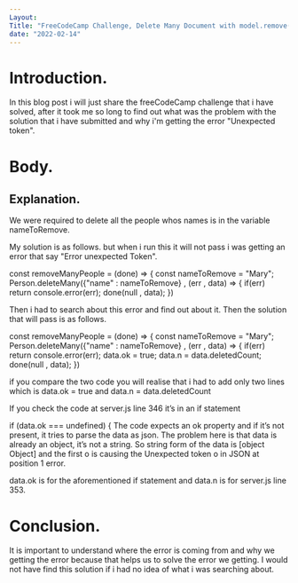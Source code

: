 ```yaml
---
Layout: 
Title: "FreeCodeCamp Challenge, Delete Many Document with model.remove() ."
date: "2022-02-14"
---
```


# Introduction.

In this blog post i will just share the freeCodeCamp challenge that i have solved, after it took me so long to find out what was the problem with the solution that i have submitted and why i'm getting the error "Unexpected token".  

# Body.

## Explanation.

We were required to delete all the people whos names is in the variable nameToRemove.

My solution is as follows. but when i run this it will not pass i was getting an error that say "Error unexpected Token".

const removeManyPeople = (done) => {
const nameToRemove = "Mary";
Person.deleteMany({"name" : nameToRemove} , (err , data) => {
if(err) return console.error(err);
done(null , data);
})

Then i had to search about this error and find out about it. Then the solution that will pass is as follows.

const removeManyPeople = (done) => {
 const nameToRemove = "Mary";
  Person.deleteMany({"name" : nameToRemove} , (err , data) => {
      if(err) return console.error(err);
     data.ok = true;
     data.n = data.deletedCount;
     done(null , data);
   })


if you compare the two code you will realise that i had to add only two lines which is data.ok = true and data.n = data.deletedCount

If you check the code at server.js line 346 it’s in an if statement

if (data.ok === undefined) {
The code expects an ok property and if it’s not present, it tries to parse the data as json.
The problem here is that data is already an object, it’s not a string. So string form of the data is [object Object] and the first o is causing the Unexpected token o in JSON at position 1 error.

data.ok is for the aforementioned if statement and data.n is for server.js line 353.


# Conclusion.

It is important to understand where the error is coming from and why we getting the error because that helps us to solve the error we getting. I would not have find this solution if i had no idea of what i was searching about.


